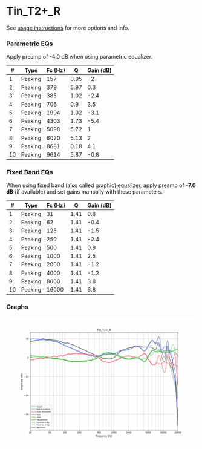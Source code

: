 # Tin_T2+_R
See [usage instructions](https://github.com/jaakkopasanen/AutoEq#usage) for more options and info.

### Parametric EQs
Apply preamp of -4.0 dB when using parametric equalizer.

|   # | Type    |   Fc (Hz) |    Q |   Gain (dB) |
|-----|---------|-----------|------|-------------|
|   1 | Peaking |       157 | 0.95 |        -2   |
|   2 | Peaking |       379 | 5.97 |         0.3 |
|   3 | Peaking |       385 | 1.02 |        -2.4 |
|   4 | Peaking |       706 | 0.9  |         3.5 |
|   5 | Peaking |      1904 | 1.02 |        -3.1 |
|   6 | Peaking |      4303 | 1.73 |        -5.4 |
|   7 | Peaking |      5098 | 5.72 |         1   |
|   8 | Peaking |      6020 | 5.13 |         2   |
|   9 | Peaking |      8681 | 0.18 |         4.1 |
|  10 | Peaking |      9614 | 5.87 |        -0.8 |

### Fixed Band EQs
When using fixed band (also called graphic) equalizer, apply preamp of **-7.0 dB** (if available) and set gains manually with these parameters.

|   # | Type    |   Fc (Hz) |    Q |   Gain (dB) |
|-----|---------|-----------|------|-------------|
|   1 | Peaking |        31 | 1.41 |         0.8 |
|   2 | Peaking |        62 | 1.41 |        -0.4 |
|   3 | Peaking |       125 | 1.41 |        -1.5 |
|   4 | Peaking |       250 | 1.41 |        -2.4 |
|   5 | Peaking |       500 | 1.41 |         0.9 |
|   6 | Peaking |      1000 | 1.41 |         2.5 |
|   7 | Peaking |      2000 | 1.41 |        -1.2 |
|   8 | Peaking |      4000 | 1.41 |        -1.2 |
|   9 | Peaking |      8000 | 1.41 |         3.8 |
|  10 | Peaking |     16000 | 1.41 |         6.8 |

### Graphs
![](./Tin_T2+_R.png)
